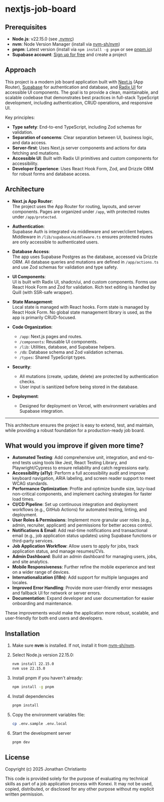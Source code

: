 # nextjs-job-board

## Prerequisites

- **Node.js**: v22.15.0 (see [.nvmrc](.nvmrc))
- **nvm**: Node Version Manager (install via [nvm-sh/nvm](https://github.com/nvm-sh/nvm))
- **pnpm**: Latest version (install via `npm install -g pnpm` or see [pnpm.io](https://pnpm.io/installation))
- **Supabase account**: [Sign up for free](https://supabase.com/) and create a project

## Approach

This project is a modern job board application built with [Next.js](https://nextjs.org/) (App Router), [Supabase](https://supabase.com/) for authentication and database, and [Radix UI](https://www.radix-ui.com/) for accessible UI components. The goal is to provide a clean, maintainable, and scalable codebase that demonstrates best practices in full-stack TypeScript development, including authentication, CRUD operations, and responsive UI.

Key principles:

- **Type safety**: End-to-end TypeScript, including Zod schemas for validation.
- **Separation of concerns**: Clear separation between UI, business logic, and data access.
- **Server-first**: Uses Next.js server components and actions for data fetching and mutations.
- **Accessible UI**: Built with Radix UI primitives and custom components for accessibility.
- **Developer Experience**: Uses React Hook Form, Zod, and Drizzle ORM for robust forms and database access.

## Architecture

- **Next.js App Router**:  
  The project uses the App Router for routing, layouts, and server components. Pages are organized under `/app`, with protected routes under `/app/protected`.

- **Authentication**:  
  Supabase Auth is integrated via middleware and server/client helpers. Middleware in `/lib/supabase/middleware.ts` ensures protected routes are only accessible to authenticated users.

- **Database Access**:  
  The app uses Supabase Postgres as the database, accessed via Drizzle ORM. All database queries and mutations are defined in `/app/actions.ts` and use Zod schemas for validation and type safety.

- **UI Components**:  
  UI is built with Radix UI, shadcn/ui, and custom components. Forms use React Hook Form and Zod for validation. Rich text editing is handled by Quill (with SSR-safe wrapper).

- **State Management**:  
  Local state is managed with React hooks. Form state is managed by React Hook Form. No global state management library is used, as the app is primarily CRUD-focused.

- **Code Organization**:
  - `/app`: Next.js pages and routes.
  - `/components`: Reusable UI components.
  - `/lib`: Utilities, database, and Supabase helpers.
  - `/db`: Database schema and Zod validation schemas.
  - `/types`: Shared TypeScript types.

- **Security**:
  - All mutations (create, update, delete) are protected by authentication checks.
  - User input is sanitized before being stored in the database.

- **Deployment**:
  - Designed for deployment on Vercel, with environment variables and Supabase integration.

---

This architecture ensures the project is easy to extend, test, and maintain, while providing a robust foundation for a production-ready job board.

## What would you improve if given more time?

- **Automated Testing**: Add comprehensive unit, integration, and end-to-end tests using tools like Jest, React Testing Library, and Playwright/Cypress to ensure reliability and catch regressions early.
- **Accessibility (a11y)**: Perform a full accessibility audit and improve keyboard navigation, ARIA labeling, and screen reader support to meet WCAG standards.
- **Performance Optimization**: Profile and optimize bundle size, lazy-load non-critical components, and implement caching strategies for faster load times.
- **CI/CD Pipeline**: Set up continuous integration and deployment workflows (e.g., GitHub Actions) for automated testing, linting, and deployment.
- **User Roles & Permissions**: Implement more granular user roles (e.g., admin, recruiter, applicant) and permissions for better access control.
- **Notifications & Email**: Add real-time notifications and transactional email (e.g., job application status updates) using Supabase functions or third-party services.
- **Job Application Workflow**: Allow users to apply for jobs, track application status, and manage resumes/CVs.
- **Admin Dashboard**: Build an admin dashboard for managing users, jobs, and site analytics.
- **Mobile Responsiveness**: Further refine the mobile experience and test on a wider range of devices.
- **Internationalization (i18n)**: Add support for multiple languages and locales.
- **Improved Error Handling**: Provide more user-friendly error messages and fallback UI for network or server errors.
- **Documentation**: Expand developer and user documentation for easier onboarding and maintenance.

These improvements would make the application more robust, scalable, and user-friendly for both end users and developers.

## Installation

1. Make sure **nvm** is installed. If not, install it from [nvm-sh/nvm](https://github.com/nvm-sh/nvm).

2. Select Node.js version 22.15.0:

   ```sh
   nvm install 22.15.0
   nvm use 22.15.0
   ```

3. Install pnpm if you haven't already:

   ```sh
   npm install -g pnpm
   ```

4. Install dependencies

   ```sh
   pnpm install
   ```

5. Copy the environment variables file:

   ```sh
   cp .env.sample .env.local
   ```

6. Start the development server

   ```sh
   pnpm dev
   ```

## License

Copyright (c) 2025 Jonathan Christianto

This code is provided solely for the purpose of evaluating my technical skills as part of a job application process with Konexi. It may not be used, copied, distributed, or disclosed for any other purpose without my explicit written permission.
